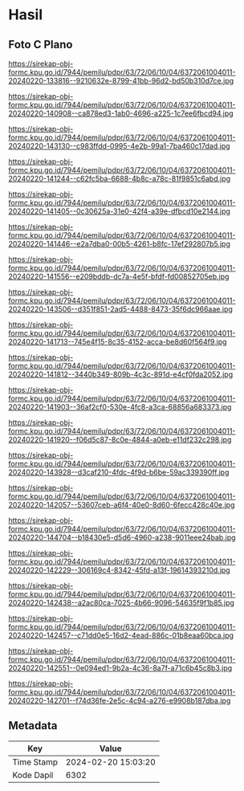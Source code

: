 # Hasil

## Foto C Plano

https://sirekap-obj-formc.kpu.go.id/7944/pemilu/pdpr/63/72/06/10/04/6372061004011-20240220-133816--9210632e-8799-41bb-96d2-bd50b310d7ce.jpg

https://sirekap-obj-formc.kpu.go.id/7944/pemilu/pdpr/63/72/06/10/04/6372061004011-20240220-140908--ca878ed3-1ab0-4696-a225-1c7ee6fbcd94.jpg

https://sirekap-obj-formc.kpu.go.id/7944/pemilu/pdpr/63/72/06/10/04/6372061004011-20240220-143130--c983ffdd-0995-4e2b-99a1-7ba460c17dad.jpg

https://sirekap-obj-formc.kpu.go.id/7944/pemilu/pdpr/63/72/06/10/04/6372061004011-20240220-141244--c62fc5ba-6688-4b8c-a78c-81f9851c6abd.jpg

https://sirekap-obj-formc.kpu.go.id/7944/pemilu/pdpr/63/72/06/10/04/6372061004011-20240220-141405--0c30625a-31e0-42f4-a39e-dfbcd10e2144.jpg

https://sirekap-obj-formc.kpu.go.id/7944/pemilu/pdpr/63/72/06/10/04/6372061004011-20240220-141446--e2a7dba0-00b5-4261-b8fc-17ef292807b5.jpg

https://sirekap-obj-formc.kpu.go.id/7944/pemilu/pdpr/63/72/06/10/04/6372061004011-20240220-141556--e209bddb-dc7a-4e5f-bfdf-fd00852705eb.jpg

https://sirekap-obj-formc.kpu.go.id/7944/pemilu/pdpr/63/72/06/10/04/6372061004011-20240220-143506--d351f851-2ad5-4488-8473-35f6dc966aae.jpg

https://sirekap-obj-formc.kpu.go.id/7944/pemilu/pdpr/63/72/06/10/04/6372061004011-20240220-141713--745e4f15-8c35-4152-acca-be8d60f564f9.jpg

https://sirekap-obj-formc.kpu.go.id/7944/pemilu/pdpr/63/72/06/10/04/6372061004011-20240220-141812--3440b349-809b-4c3c-891d-e4cf0fda2052.jpg

https://sirekap-obj-formc.kpu.go.id/7944/pemilu/pdpr/63/72/06/10/04/6372061004011-20240220-141903--36af2cf0-530e-4fc8-a3ca-68856a683373.jpg

https://sirekap-obj-formc.kpu.go.id/7944/pemilu/pdpr/63/72/06/10/04/6372061004011-20240220-141920--f06d5c87-8c0e-4844-a0eb-e11df232c298.jpg

https://sirekap-obj-formc.kpu.go.id/7944/pemilu/pdpr/63/72/06/10/04/6372061004011-20240220-143928--d3caf210-4fdc-4f9d-b6be-59ac339390ff.jpg

https://sirekap-obj-formc.kpu.go.id/7944/pemilu/pdpr/63/72/06/10/04/6372061004011-20240220-142057--53607ceb-a6f4-40e0-8d60-6fecc428c40e.jpg

https://sirekap-obj-formc.kpu.go.id/7944/pemilu/pdpr/63/72/06/10/04/6372061004011-20240220-144704--b18430e5-d5d6-4960-a238-9011eee24bab.jpg

https://sirekap-obj-formc.kpu.go.id/7944/pemilu/pdpr/63/72/06/10/04/6372061004011-20240220-142229--306169c4-8342-45fd-a13f-19614393210d.jpg

https://sirekap-obj-formc.kpu.go.id/7944/pemilu/pdpr/63/72/06/10/04/6372061004011-20240220-142438--a2ac80ca-7025-4b66-9096-54635f9f1b85.jpg

https://sirekap-obj-formc.kpu.go.id/7944/pemilu/pdpr/63/72/06/10/04/6372061004011-20240220-142457--c71dd0e5-16d2-4ead-886c-01b8eaa60bca.jpg

https://sirekap-obj-formc.kpu.go.id/7944/pemilu/pdpr/63/72/06/10/04/6372061004011-20240220-142551--0e094ed1-9b2a-4c36-8a7f-a71c6b45c8b3.jpg

https://sirekap-obj-formc.kpu.go.id/7944/pemilu/pdpr/63/72/06/10/04/6372061004011-20240220-142701--f74d36fe-2e5c-4c94-a276-e9908b187dba.jpg


## Metadata

| Key        | Value               |
| ---------- | ------------------- |
| Time Stamp | 2024-02-20 15:03:20 |
| Kode Dapil | 6302                |



